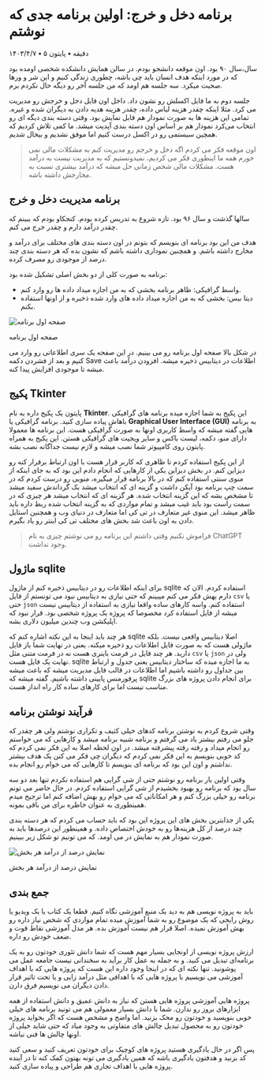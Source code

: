 # برنامه دخل و خرج: اولین برنامه جدی که نوشتم

۱۴۰۳/۴/۷ **•** ۵ دقیقه **•** پایتون

سال،سال ۹۰ بود. اون موقعه دانشجو بودم. در سالن همایش دانشکده شخصی اومده بود که در مورد اینکه هدف انسان باید چی باشه، چطوری زندگی کنیم و این شر و ورها صحبت میکرد. سه جلسه هم اومد که من جلسه آخر رو دیگه حال نکردم برم.

 جلسه دوم به ما فایل اکسلش رو نشون داد. داخل اون فایل دخل و خرجش رو مدیریت می کرد. مثلا اینکه چقدر هزینه لباس داده، چقدر هزینه هدیه دادن به دیگران شده و غیره. تمامی این هزینه ها به صورت نمودار هم قابل نمایش بود. وقتی دسته بندی دیگه ای رو انتخاب می‌کرد نمودار هم بر اساس اون دسته بندی آپدیت میشد. ما کمی تلاش کردیم که همچین سیستمی رو در اکسل درست کنیم اما موفق نشدیم و بیخال شدیم.

> اون موقعه فکر می کردم اگه دخل و خرجم رو مدیریت کنم به مشکلات مالی نمی خورم همه ما اینطوری فکر می کردیم، نمیدونستیم که به مدیریت نیست به درآمد هست. مشکلات مالی شخص زمانی حل میشه که درآمد بیشتری نسبت به مخارجش داشته باشه.
> 

## برنامه مدیریت دخل و خرج

سالها گذشت و سال ۹۶ بود. تازه شروع به تدریس کرده بودم. کنجکاو بودم که ببینم که چقدر درآمد دارم و چقدر خرج می کنم.

هدف من این بود برنامه ای بنویسم که بتونم در اون دسته بندی های مختلف برای درآمد و مخارج داشته باشم. و همچنین نموداری داشته باشم که نشون بده که هر دسته بندی چند درصد از موجودی رو مصرف کرده. 

برنامه به صورت کلی از دو بخش اصلی تشکیل شده بود:

- واسط گرافیکی:‌ ظاهر برنامه بخشی که به من اجازه میداد داده ها رو وارد کنم.
- دیتا بیس: بخشی که به من اجازه میداد داده های وارد شده ذخیره و از اونها استفاده بکنم.

![صفحه اول برنامه](https://s32.picofile.com/file/8480082850/daxl_1.png)

صفحه اول برنامه

در شکل بالا صفحه اول برنامه رو می بینیم. در این صفحه یک سری اطلاعاتی رو وارد می کنیم و بعد از فشردن دکمه Save اطلاعات در دیتابیس ذخیره میشه. افزودن درآمد باعث میشه تا موجودی افزایش پیدا کنه. 

## پکیج Tkinter

پایتون یک پکیج داره به نام **Tkinter**. این پکیج به شما اجازه میده برنامه ‌های گرافیکی باهاش پیاده سازی کنید. برنامه گرافیکی یا **Graphical User Interface (GUI)** به برنامه هایی گفته میشه که واسط کاربری اونها به صورت گرافیکی هست. این برنامه ها معمولا دارای منو، دکمه، لیست باکس و سایر ویجیت های گرافیکی هستن. این پکیج به همراه پایتون روی کامپیوتر شما نصب میشه و لازم نیست جداگانه نصب بشه. 

از این پکیج استفاده کردم تا ظاهری که کاربر قرار هست با اون ارتباط برقرار کنه رو دیزاین کنم. در بخش دیزاین یکی از کارهایی که انجام دادم این بود که به جای اینکه از منوی سنتی استفاده کنم که در بالا برنامه قرار میگیره، منویی رو درست کردم که در سمت چپ برنامه بود آیکن داشت و گزینه ای که انتخاب میشد بک گرداندش سفید میشد تا مشخص بشه که این گزینه انتخاب شده. هر گزینه ای که انتخاب میشد هر چیزی که در سمت راست بود باید غیب میشد و تمام مواردی که به گزینه انتخاب شده ربط داره باید ظاهر میشد. این منوی غیر متعارف در تی کی اما متعارف در دنیای وب و همچنین استایل دادن به اون باعث شد بخش های مختلف تی کی اینتر رو یاد بگیرم. 

> فراموش نکنیم وقتی داشتم این برنامه رو می نوشتم چیزی به نام ChatGPT وجود نداشت.
> 

## ماژول sqlite

برای اینکه اطلاعات رو در دیتابیس ذخیره کنم از ماژول sqlite استفاده کردم. الان که دارم بهش فکر می کنم میبینم که حتی نیازی به دیتابیس نبود می تونستم از فایل `csv` یا حتی `json` استفاده کنم. واسه کارهای ساده واقعا نیازی به استفاده از دیتابیس نیست میشه از فایل استفاده کرد مخصوصا که پروژه یک پروژه شخصی بود. قرار نبود که اپلیکشن وب چندین میلیون دلاری بشه. 

هر چند باید اینجا به این نکته اشاره کنم که sqlite اصلا دیتابیس واقعی نیست. بلکه ماژولی هست که به صورت فایل اطلاعات رو ذخیره میکنه. یعنی در نهایت شما باز فایل دارید. هر چند فایل در فرمت باینری هست نه در فرمت متنی مثل `csv` یا `json` ولی در نهایت یک فایل هست. sqlite به ما اجازه میده که ساختار دیتابیس یعنی جدول و ارتباط بین جداول رو داشته باشیم اما اطلاعات در قالب فایل مدیریت میشه که باعث میشه پرفورمنس پایینی داشته باشیم. گفته میشه که sqlite برای انجام دادن پروژه های بزرگ مناسب نیست اما برای کارهای ساده کار راه انداز هست. 

## فرآیند نوشتن برنامه

وقتی شروع کردم به نوشتن برنامه کدهای خیلی کثیف و تکراری نوشتم ولی هر چقدر که جلو می رفتم بیشتر یاد می گرفتم و برنامه شبیه برنامه میشد و کارهایی که می خواستم رو انجام میداد و رفته رفته پیشرفته میشد. در اون لحظه اصلا به این فکر نمی کردم که کد خوبی بنویسم به این فکر نمی کردم که دیگران چی فکر می کنن یک هدف بیشتر نداشتم و اون این بود که برنامه ای بنویسم تا کارهایی که می خوام رو انجام بده.

وقتی اولین بار برنامه رو نوشتم حتی از شی گرایی هم استفاده نکردم تنها بعد دو سه سال بود که برنامه رو بهبود بخشیدم از شی گرایی استفاده کردم. در حال حاضر می تونم برنامه رو خیلی بزرگ کنم و هر امکاناتی که می خوام رو بهش اضافه کنم اما ترجیح میدم همینطوری به عنوان خاطره برای من باقی بمونه.

یکی از جذابترین بخش های این پروژه این بود که باید حساب می کردم که هر دسته بندی چند درصد از کل هزینه‌ها رو به خودش اختصاص داده. و همینطور این درصدها باید به صورت نمودار هم به نمایش در می اومد. که می تونیم تو شکل زیر ببینیم.

![نمایش درصد از درآمد هر بخش](https://s32.picofile.com/file/8480083418/dax_2.png)

نمایش درصد از درآمد هر بخش

## جمع بندی

باید به پروژه نویسی هم به دید یک منبع آموزشی نگاه کنیم. قطعا یک کتاب یا یک ویدیو یا روش رایجی که یک موضوع رو به شما آموزش میده تمام مواردی که شخص نیاز داره رو بهش آموزش نمیده. اصلا قرار هم نیست آموزش بده. هر مدل آموزشی نقاط قوت و ضعف خودش رو داره. 

ارزش پروژه نویسی از اونجایی بسیار مهم هست که شما دانش تئوری خودتون رو به یک برنامه‌ای تبدیل می کنید. و به جمله به عمل کار برآید به سخندانی نیست جامعه عمل می پوشونید. تنها نکته ای که در اینجا وجود داره این هست که پروژه هایی که با اهداف آموزشی می نویسیم با پروژه هایی که با اهدافی مثل درآمد زایی و یا تحت تاثیر قرار دادن دیگران می نویسیم فرق دارن.

پروژه هایی آموزشی پروژه هایی هستن که نیاز به دانش عمیق و دانش استفاده از همه ابزارهای بروز رو ندارن. شما با دانش بسیار معمولی هم می تونید برنامه های خیلی خوبی بنویسید و خودتون رو محک بزنید. اما واضح و مشخص هست که اگر بخواید پروژه خودتون رو به محصول تبدیل چالش های متفاوتی به وجود میاد که حتی شاید خیلی از اونها چالش ها فنی نباشه.

پس اگر در حال یادگیری هستید پروژه های کوچیک برای خودتون تعریف کنید و سعی کنید کد بزنید و هدفتون یادگیری باشه که همین یادگیری می تونه بهتون کمک کنه تا در آینده پروژه هایی با اهداف تجاری هم طراحی و پیاده سازی کنید.
